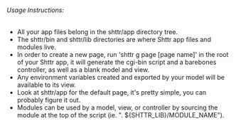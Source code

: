 ###### Usage Instructions:

- All your app files belong in the shttr/app directory tree.
- The shttr/bin and shttr/lib directories are where Shttr app files and modules live.
- In order to create a new page, run 'shttr g page [page name]' in the root of your Shttr app, it will generate the cgi-bin script and a barebones controller, as well as a blank model and view.
- Any environment variables created and exported by your model will be available to its view.
- Look at shttr/app for the default page, it's pretty simple, you can probably figure it out.
- Modules can be used by a model, view, or controller by sourcing the module at the top of the script (ie. ". ${SHTTR_LIB}/MODULE_NAME").
